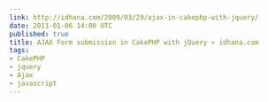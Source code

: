 ```yaml
---
link: http://idhana.com/2009/03/29/ajax-in-cakephp-with-jquery/
date: 2011-01-06 14:00 UTC
published: true
title: AJAX Form submission in CakePHP with jQuery « idhana.com
tags:
- CakePHP
- jquery
- Ajax
- javascript
---
```



